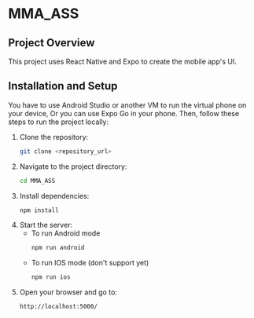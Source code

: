 # MMA_ASS

## Project Overview
This project uses React Native and Expo to create the mobile app's UI.

## Installation and Setup
You have to use Android Studio or another VM to run the virtual phone on your device, Or you can use Expo Go in your phone.
Then, follow these steps to run the project locally:

1. Clone the repository:
   ```bash
   git clone <repository_url>
   ```
2. Navigate to the project directory:
   ```bash
   cd MMA_ASS
   ```
3. Install dependencies:
   ```bash
   npm install
   ```
4. Start the server:
   - To run Android mode 
     ```bash
     npm run android
     ```
   - To run IOS mode (don't support yet)
     ```bash
     npm run ios
     ```
5. Open your browser and go to:
   ```bash
   http://localhost:5000/
   ```
